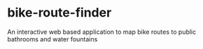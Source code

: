 # bike-route-finder
An interactive web based application to map bike routes to public bathrooms and water fountains

